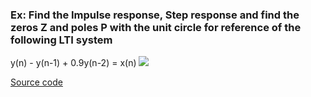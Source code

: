 ### Ex: Find the Impulse response, Step response and find the zeros Z and poles P with the unit circle for reference of the following LTI system

y(n) - y(n-1) + 0.9y(n-2) = x(n)
<img src="TTVT/Lab1/Question.jpg">

 [Source code](https://github.com/bathanh0309/DSP-Digital-Signal-Processing/blob/main/TTVT/Lab1/Lab1_42_NguyenBaThanh.m)
